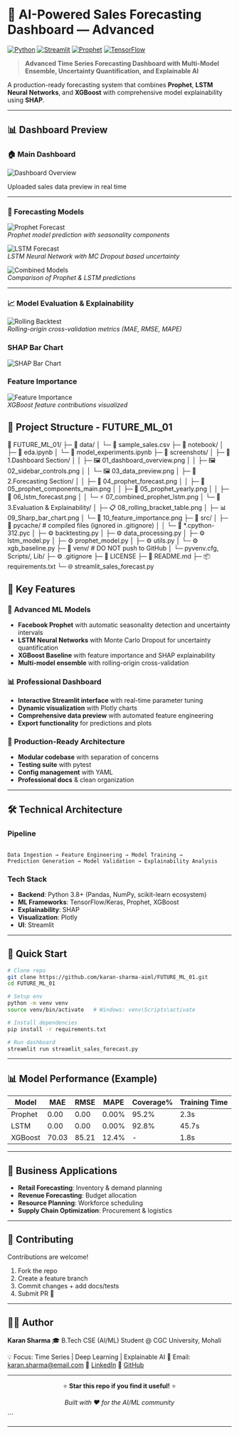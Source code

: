 # 🚀 AI-Powered Sales Forecasting Dashboard — Advanced

[![Python](https://img.shields.io/badge/Python-3.8+-blue.svg)](https://python.org)
[![Streamlit](https://img.shields.io/badge/Streamlit-1.28+-red.svg)](https://streamlit.io)
[![Prophet](https://img.shields.io/badge/Prophet-1.1+-green.svg)](https://facebook.github.io/prophet/)
[![TensorFlow](https://img.shields.io/badge/TensorFlow-2.12+-orange.svg)](https://tensorflow.org)

> **Advanced Time Series Forecasting Dashboard with Multi-Model Ensemble, Uncertainty Quantification, and Explainable AI**

A production-ready forecasting system that combines **Prophet**, **LSTM Neural Networks**, and **XGBoost** with comprehensive model explainability using **SHAP**.

---

## 📊 Dashboard Preview

### 🏠 Main Dashboard  

![Dashboard Overview](./screenshots/1.Dashbard%20section/01_dashbard_overview.png)

Uploaded sales data preview in real time

---

### 🔮 Forecasting Models  
![Prophet Forecast](screenshots/2.Forecasting%20Section/04_prophet_forecast.png)  
*Prophet model prediction with seasonality components*  

![LSTM Forecast](screenshots/2.Forecasting%20Section/06_lstm_forecast.png)  
*LSTM Neural Network with MC Dropout based uncertainty*  

![Combined Models](screenshots/2.Forecasting%20Section/07_combined_prophet_lstm.png)  
*Comparison of Prophet & LSTM predictions*

---

### 📈 Model Evaluation & Explainability  
![Rolling Backtest](screenshots/3.Evaluation%20&%20Explainability/08_rolling_bracket_table.png)  
*Rolling-origin cross-validation metrics (MAE, RMSE, MAPE)*  

###  SHAP Bar Chart  
![SHAP Bar Chart](./screenshots/3.Evaluation%20%26%20Explainability/09_Sharp_bar_chart.png)

### Feature Importance
![Feature Importance](screenshots/3.Evaluation%20&%20Explainability/10_feature_importance.png)  
*XGBoost feature contributions visualized*

## 📂 Project Structure - FUTURE_ML_01


📂 FUTURE_ML_01/
├─ 📂 data/
│ └─ 📄 sample_sales.csv
├─ 📂 notebook/
│ ├─ 📓 eda.ipynb
│ └─ 📓 model_experiments.ipynb
├─ 📂 screenshots/
│ ├─ 📂 1.Dashboard Section/
│ │ ├─ 🖼️ 01_dashboard_overview.png
│ │ ├─ 🖼️ 02_sidebar_controls.png
│ │ └─ 🖼️ 03_data_preview.png
│ ├─ 📂 2.Forecasting Section/
│ │ ├─ 🔮 04_prophet_forecast.png
│ │ ├─ 📅 05_prophet_components_main.png
│ │ ├─ 📆 05_prophet_yearly.png
│ │ ├─ 🤖 06_lstm_forecast.png
│ │ └─ ⚡ 07_combined_prophet_lstm.png
│ └─ 📂 3.Evaluation & Explainability/
│ ├─ 📋 08_rolling_bracket_table.png
│ ├─ 📊 09_Sharp_bar_chart.png
│ └─ 🌟 10_feature_importance.png
├─ 📂 src/
│ ├─ 📂 pycache/ # compiled files (ignored in .gitignore)
│ │ └─ 📝 *.cpython-312.pyc
│ ├─ ⚙️ backtesting.py
│ ├─ ⚙️ data_processing.py
│ ├─ ⚙️ lstm_model.py
│ ├─ ⚙️ prophet_model.py
│ ├─ ⚙️ utils.py
│ └─ ⚙️ xgb_baseline.py
├─ 📂 venv/ # DO NOT push to GitHub
│ └─ pyvenv.cfg, Scripts/, Lib/
├─ ⚙️ .gitignore
├─ 📜 LICENSE
├─ 📘 README.md
├─ 📦 requirements.txt
└─ 🌐 streamlit_sales_forecast.py



## 🌟 Key Features

### 🔬 **Advanced ML Models**
- **Facebook Prophet** with automatic seasonality detection and uncertainty intervals
- **LSTM Neural Networks** with Monte Carlo Dropout for uncertainty quantification  
- **XGBoost Baseline** with feature importance and SHAP explainability
- **Multi-model ensemble** with rolling-origin cross-validation

### 📊 **Professional Dashboard**
- **Interactive Streamlit interface** with real-time parameter tuning
- **Dynamic visualization** with Plotly charts
- **Comprehensive data preview** with automated feature engineering
- **Export functionality** for predictions and plots

### 🎯 **Production-Ready Architecture**
- **Modular codebase** with separation of concerns
- **Testing suite** with pytest
- **Config management** with YAML
- **Professional docs** & clean organization

---

## 🛠️ Technical Architecture

### **Pipeline**
```

Data Ingestion → Feature Engineering → Model Training →
Prediction Generation → Model Validation → Explainability Analysis

````

### **Tech Stack**
- **Backend**: Python 3.8+ (Pandas, NumPy, scikit-learn ecosystem)
- **ML Frameworks**: TensorFlow/Keras, Prophet, XGBoost
- **Explainability**: SHAP
- **Visualization**: Plotly
- **UI**: Streamlit

---

## 🚀 Quick Start

```bash
# Clone repo
git clone https://github.com/karan-sharma-aiml/FUTURE_ML_01.git
cd FUTURE_ML_01

# Setup env
python -m venv venv
source venv/bin/activate   # Windows: venv\Scripts\activate

# Install dependencies
pip install -r requirements.txt

# Run dashboard
streamlit run streamlit_sales_forecast.py
````

---

## 📊 Model Performance (Example)

| Model   | MAE   | RMSE  | MAPE  | Coverage% | Training Time |
| ------- | ----- | ----- | ----- | --------- | ------------- |
| Prophet | 0.00  | 0.00  | 0.00% | 95.2%     | 2.3s          |
| LSTM    | 0.00  | 0.00  | 0.00% | 92.8%     | 45.7s         |
| XGBoost | 70.03 | 85.21 | 12.4% | -         | 1.8s          |

---

## 🎯 Business Applications

* **Retail Forecasting**: Inventory & demand planning
* **Revenue Forecasting**: Budget allocation
* **Resource Planning**: Workforce scheduling
* **Supply Chain Optimization**: Procurement & logistics

---

## 🤝 Contributing

Contributions are welcome!

1. Fork the repo
2. Create a feature branch
3. Commit changes + add docs/tests
4. Submit PR 🎉

---

## 👨‍💻 Author

**Karan Sharma**
🎓 B.Tech CSE (AI/ML) Student @ CGC University, Mohali

💡 Focus: Time Series | Deep Learning | Explainable AI
📧 Email: [karan.sharma@email.com](mailto:karan.sharma@email.com)
🔗 [LinkedIn](https://www.linkedin.com/in/karan-sharma-167957271)
🐙 [GitHub](https://github.com/karan-sharma-aiml)

---

<div align="center">

⭐ **Star this repo if you find it useful!** ⭐

*Built with ❤️ for the AI/ML community*

</div>
```

---


